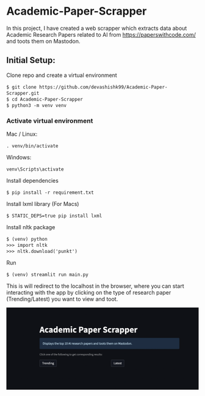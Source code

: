 # Academic-Paper-Scrapper

In this project, I have created a web scrapper which extracts data about Academic Research Papers related to AI from https://paperswithcode.com/ and toots them on Mastodon.

## Initial Setup:

Clone repo and create a virtual environment
```
$ git clone https://github.com/devashishk99/Academic-Paper-Scrapper.git
$ cd Academic-Paper-Scrapper
$ python3 -m venv venv
```
### Activate virtual environment
Mac / Linux:
```
. venv/bin/activate
```
Windows:
```
venv\Scripts\activate
```
Install dependencies
```
$ pip install -r requirement.txt 
```
Install lxml library (For Macs)
```
$ STATIC_DEPS=true pip install lxml
```

Install nltk package
```
$ (venv) python
>>> import nltk
>>> nltk.download('punkt')
```

Run
```
$ (venv) streamlit run main.py
```

This is will redirect to the localhost in the browser, where you can start interacting with the app by clicking on the type of research paper (Trending/Latest) you want to view and toot.

![Alt Text](https://github.com/devashishk99/Academic-Paper-Scrapper/blob/main/image.png)


